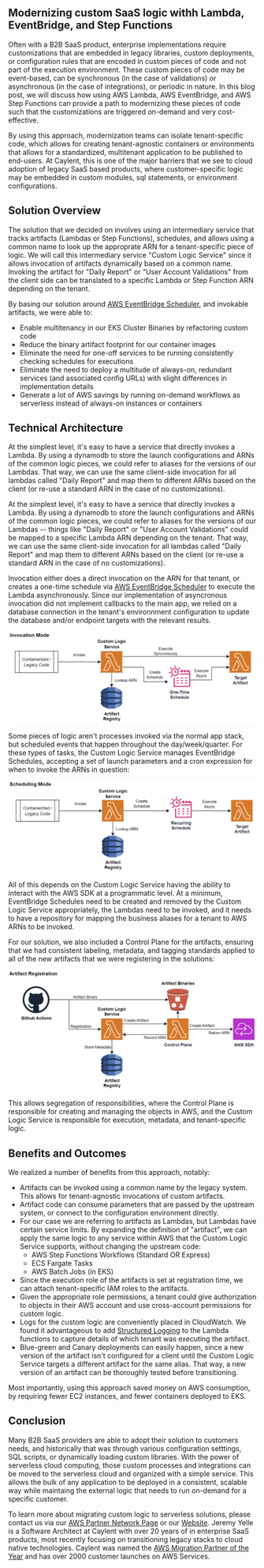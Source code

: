 ## Modernizing custom SaaS logic withh Lambda, EventBridge, and Step Functions 
Often with a B2B SaaS product, enterprise implementations require customizations that are embedded in legacy libraries, custom deployments, or configuration rules that are encoded in custom pieces of code and not part of the execution environment.  These custom pieces of code may be event-based, can be synchronous (in the case of validations) or asynchronous (in the case of integrations), or periodic in nature.  In this blog post, we will discuss how using AWS Lambda, AWS EventBridge, and AWS Step Functions can provide a path to modernizing these pieces of code such that the customizations are triggered on-demand and very cost-effective.  

By using this approach, modernization teams can isolate tenant-specific code, which allows for creating tenant-agnostic containers or environments that allows for a standardized, multitenant application to be published to end-users.  At Caylent, this is one of the major barriers that we see to cloud adoption of legacy SaaS based products, where customer-specific logic may be embedded in custom modules, sql statements, or environment configurations.  


## Solution Overview

The solution that we decided on involves using an intermediary service that tracks artifacts (Lambdas or Step Functions), schedules, and allows using a common name to look up the approprate ARN for a tenant-specific piece of logic.  We will call this intermediary service "Custom Logic Service" since it allows invocation of artifacts dynamically based on a common name.  Invoking the artifact for "Daily Report" or "User Account Validations" from the client side can be translated to a specific Lambda or Step Function ARN depending on the tenant.

By basing our solution around [AWS EventBridge Scheduler](https://aws.amazon.com/eventbridge/scheduler/), and invokable artifacts, we were able to:
- Enable multitenancy in our EKS Cluster Binaries by refactoring custom code
- Reduce the binary artifact footprint for our container images
- Eliminate the need for one-off services to be running consistently checking schedules for executions
- Eliminate the need to deploy a multitude of always-on, redundant services (and associated config URLs) with slight differences in implementation details
- Generate a lot of AWS savings by running on-demand workflows as serverless instead of always-on instances or containers


## Technical Architecture

At the simplest level, it's easy to have a service that directly invokes a Lambda.  By using a dynamodb to store the launch configurations and ARNs of the common logic pieces, we could refer to aliases for the versions of our Lambdas.  That way, we can use the same client-side invocation for all lambdas called "Daily Report" and map them to different ARNs based on the client (or re-use a standard ARN in the case of no customizations). 

At the simplest level, it's easy to have a service that directly invokes a Lambda.  By using a dynamodb to store the launch configurations and ARNs of the common logic pieces, we could refer to aliases for the versions of our Lambdas -- things like "Daily Report" or "User Account Validations" could be mapped to a specific Lambda ARN depending on the tenant.  That way, we can use the same client-side invocation for all lambdas called "Daily Report" and map them to different ARNs based on the client (or re-use a standard ARN in the case of no customizations).  

Invocation either does a direct invocation on the ARN for that tenant, or creates a one-time schedule via [AWS EventBridge Scheduler](https://aws.amazon.com/eventbridge/scheduler/) to execute the Lambda asynchronously.  Since our implementation of asyncronous invocation did not implement callbacks to the main app, we relied on a database connection in the tenant's environnment configuration to update the database and/or endpoint targets with the relevant results.  

![Invocation](./_CustomLogicImg/invocation.png)

Some pieces of logic aren't processes invoked via the normal app stack, but scheduled events that happen throughout the day/week/quarter.  For these types of tasks, the Custom Logic Service manages EventBridge Schedules, accepting a set of launch parameters and a cron expression for when to invoke the ARNs in question:  

![Scheduling](./_CustomLogicImg/scheduling.png)

All of this depends on the Custom Logic Service having the ability to interact with the AWS SDK at a programmatic level.  At a minimum, EventBridge Schedules need to be created and removed by the Custom Logic Service appropriately, the Lambdas need to be invoked, and it needs to have a repository for mapping the business aliases for a tenant to AWS ARNs to be invoked.

For our solution, we also included a Control Plane for the artifacts, ensuring that we had consistent labeling, metadata, and tagging standards applied to all of the new artifacts that we were registering in the solutions:

![Registration](./_CustomLogicImg/registration.png)

This allows segregation of responsibilities, where the Control Plane is responsible for creating and managing the objects in AWS, and the Custom Logic Service is responsible for execution, metadata, and tenant-specific logic.


## Benefits and Outcomes

We realized a number of benefits from this approach, notably:

- Artifacts can be invoked using a common name by the legacy system.  This allows for tenant-agnostic invocations of custom artifacts.
- Artifact code can consume parameters that are passed by the upstream system, or connect to the configuration environment directly.
- For our case we are referring to artifacts as Lambdas, but Lambdas have certain service limits.  By expanding the definition of "artifact", we can apply the same logic to any service within AWS that the Custom Logic Service supports, without changing the upstream code:
    - AWS Step Functions Workflows (Standard OR Express)
    - ECS Fargate Tasks
    - AWS Batch Jobs (in EKS)
- Since the execution role of the artifacts is set at registration time, we can attach tenant-specific IAM roles to the artifacts.
- Given the appropriate role permissions, a tenant could give authorization to objects in their AWS account and use cross-account permissions for custom logic.
- Logs for the custom logic are conveniently placed in CloudWatch.  We found it advantageous to add [Structured Logging](https://aws.amazon.com/blogs/developer/structured-logging-for-net-lambda/) to the Lambda functions to capture details of which tenant was executing the artifact. 
- Blue-green and Canary deployments can easily happen, since a new version of the artifact isn't configured for a client until the Custom Logic Service targets a different artifact for the same alias.  That way, a new version of an artifact can be thoroughly tested before transitioning.

Most importantly, using this approach saved money on AWS consumption, by requiring fewer EC2 instances, and fewer containers deployed to EKS.


## Conclusion

Many B2B SaaS providers are able to adopt their solution to customers needs, and historically that was through various configuration setttings, SQL scripts, or dynamically loading custom libraries.  With the power of serverless cloud computing, those custom processes and integrations can be moved to the serverless cloud and organized with a simple service.  This allows the bulk of any application to be deployed in a consistent, scalable way while maintaing the external logic that needs to run on-demand for a specific customer.

To learn more about migrating custom logic to serverless solutions, please contact us via our [AWS Partner Network Page](https://partners.amazonaws.com/partners/001E000001QMw8yIAD/Caylent) or our [Website](https://caylent.com/).  Jeremy Yelle is a Software Architect at Caylent with over 20 years of in enterprise SaaS products, most recently focusing on transitioning legacy stacks to cloud native technologies.  Caylent was named the [AWS Migration Partner of the Year](https://aws.amazon.com/blogs/apn/announcing-the-2024-geo-and-global-aws-partners-of-the-year/) and has over 2000 customer launches on AWS Services.

